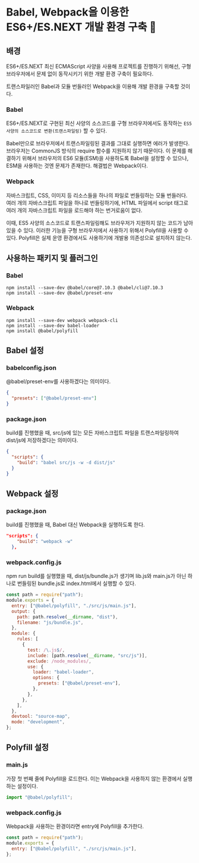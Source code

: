 # Babel, Webpack을 이용한 ES6+/ES.NEXT 개발 환경 구축 🎯

## 배경

ES6+/ES.NEXT 최신 ECMAScript 사양을 사용해 프로젝트를 진행하기 위해선,
구형 브라우저에서 문제 없이 동작시키기 위한 개발 환경 구축이 필요하다.

트랜스파일러인 Babel과 모듈 번들러인 Webpack을 이용해 개발 환경을 구축할 것이다.

### Babel

ES6+/ES.NEXT로 구현된 최신 사양의 소스코드를 구형 브라우저에서도 동작하는 `ES5 사양의 소스코드로 변환(트랜스파일링)` 할 수 있다.

Babel만으로 브라우저에서 트랜스파일링된 결과를 그대로 실행하면 에러가 발생한다.
브라우저는 CommonJS 방식의 require 함수를 지원하지 않기 때문이다. 이 문제를 해결하기 위해서 브라우저의 ES6 모듈(ESM)을 사용하도록 Babel을 설정할 수 있으나, ESM을 사용하는 것엔 문제가 존재한다.
해결법은 Webpack이다.

### Webpack

자바스크립트, CSS, 이미지 등 리소스들을 하나의 파일로 번들링하는 모듈 번들러다.
여러 개의 자바스크립트 파일을 하나로 번들링하기에, HTML 파일에서 script 태그로 여러 개의 자바스크립트 파일을 로드해야 하는 번거로움이 없다.

이때, ES5 사양의 소스코드로 트랜스파일링해도 브라우저가 지원하지 않는 코드가 남아 있을 수 있다.
이러한 기능을 구형 브라우저에서 사용하기 위해서 Polyfill을 사용할 수 있다.
Polyfill은 실제 운영 환경에서도 사용하기에 개발용 의존성으로 설치하지 않는다.

## 사용하는 패키지 및 플러그인

### Babel

```
npm install --save-dev @babel/core@7.10.3 @babel/cli@7.10.3
npm install --save-dev @babel/preset-env
```

### Webpack

```
npm install --save-dev webpack webpack-cli
npm install --save-dev babel-loader
npm install @babel/polyfill
```

## Babel 설정

### babelconfig.json

@babel/preset-env를 사용하겠다는 의미이다.

```json
{
  "presets": ["@babel/preset-env"]
}
```

### package.json

build를 진행했을 때, src/js에 있는 모든 자바스크립트 파일을 트랜스파일링하여 dist/js에 저장하겠다는 의미이다.

```json
{
  "scripts": {
    "build": "babel src/js -w -d dist/js"
  }
}
```

## Webpack 설정

### package.json

build를 진행했을 때, Babel 대신 Webpack을 실행하도록 한다.

```json
"scripts": {
    "build": "webpack -w"
  },
```

### webpack.config.js

npm run build를 실행했을 때, dist/js/bundle.js가 생기며 lib.js와 main.js가 아닌 하나로 번들링된 bundle.js로 index.html에서 실행할 수 있다.

```js
const path = require("path");
module.exports = {
  entry: ["@babel/polyfill", "./src/js/main.js"],
  output: {
    path: path.resolve(__dirname, "dist"),
    filename: "js/bundle.js",
  },
  module: {
    rules: [
      {
        test: /\.js$/,
        include: [path.resolve(__dirname, "src/js")],
        exclude: /node_modules/,
        use: {
          loader: "babel-loader",
          options: {
            presets: ["@babel/preset-env"],
          },
        },
      },
    ],
  },
  devtool: "source-map",
  mode: "development",
};
```

## Polyfill 설정

### main.js

가장 첫 번째 줄에 Polyfill을 로드한다. 이는 Webpack을 사용하지 않는 환경에서 실행하는 설정이다.

```js
import "@babel/polyfill";
```

### webpack.config.js

Webpack을 사용하는 환경이라면 entry에 Polyfill을 추가한다.

```js
const path = require("path");
module.exports = {
  entry: ["@babel/polyfill", "./src/js/main.js"],
};
```
